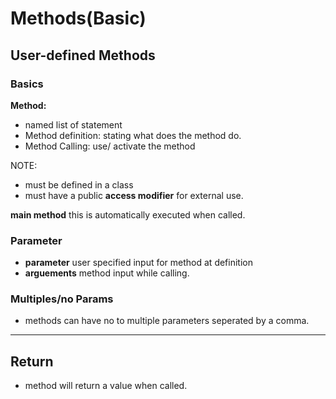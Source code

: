 # Methods(Basic)

## User-defined Methods

### Basics

__Method:__ 

- named list of statement
- Method definition: stating what does the method do.
- Method Calling: use/ activate the method


NOTE: 
- must be defined in a class
- must have a public __access modifier__ for external use.

__main method__ this is automatically executed when called.

### Parameter

- __parameter__ user specified input for method at definition
- __arguements__ method input while calling.

### Multiples/no Params

- methods can have no to multiple parameters seperated by a comma.

----

## Return

- method will return a value when called.
